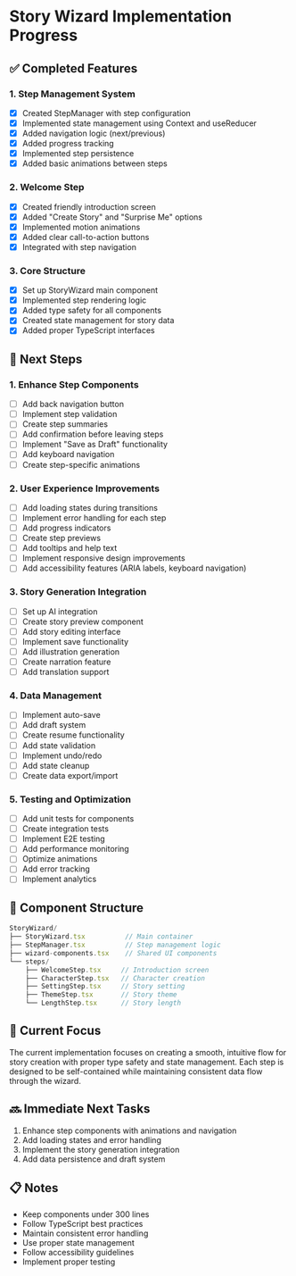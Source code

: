 # Story Wizard Implementation Progress

## ✅ Completed Features

### 1. Step Management System

- [x] Created StepManager with step configuration
- [x] Implemented state management using Context and useReducer
- [x] Added navigation logic (next/previous)
- [x] Added progress tracking
- [x] Implemented step persistence
- [x] Added basic animations between steps

### 2. Welcome Step

- [x] Created friendly introduction screen
- [x] Added "Create Story" and "Surprise Me" options
- [x] Implemented motion animations
- [x] Added clear call-to-action buttons
- [x] Integrated with step navigation

### 3. Core Structure

- [x] Set up StoryWizard main component
- [x] Implemented step rendering logic
- [x] Added type safety for all components
- [x] Created state management for story data
- [x] Added proper TypeScript interfaces

## 🔄 Next Steps

### 1. Enhance Step Components

- [ ] Add back navigation button
- [ ] Implement step validation
- [ ] Create step summaries
- [ ] Add confirmation before leaving steps
- [ ] Implement "Save as Draft" functionality
- [ ] Add keyboard navigation
- [ ] Create step-specific animations

### 2. User Experience Improvements

- [ ] Add loading states during transitions
- [ ] Implement error handling for each step
- [ ] Add progress indicators
- [ ] Create step previews
- [ ] Add tooltips and help text
- [ ] Implement responsive design improvements
- [ ] Add accessibility features (ARIA labels, keyboard navigation)

### 3. Story Generation Integration

- [ ] Set up AI integration
- [ ] Create story preview component
- [ ] Add story editing interface
- [ ] Implement save functionality
- [ ] Add illustration generation
- [ ] Create narration feature
- [ ] Add translation support

### 4. Data Management

- [ ] Implement auto-save
- [ ] Add draft system
- [ ] Create resume functionality
- [ ] Add state validation
- [ ] Implement undo/redo
- [ ] Add state cleanup
- [ ] Create data export/import

### 5. Testing and Optimization

- [ ] Add unit tests for components
- [ ] Create integration tests
- [ ] Implement E2E testing
- [ ] Add performance monitoring
- [ ] Optimize animations
- [ ] Add error tracking
- [ ] Implement analytics

## 📝 Component Structure

```typescript
StoryWizard/
├── StoryWizard.tsx          // Main container
├── StepManager.tsx          // Step management logic
├── wizard-components.tsx    // Shared UI components
└── steps/
    ├── WelcomeStep.tsx     // Introduction screen
    ├── CharacterStep.tsx   // Character creation
    ├── SettingStep.tsx     // Story setting
    ├── ThemeStep.tsx       // Story theme
    └── LengthStep.tsx      // Story length
```

## 🎯 Current Focus

The current implementation focuses on creating a smooth, intuitive flow for story creation with proper type safety and state management. Each step is designed to be self-contained while maintaining consistent data flow through the wizard.

## 🔜 Immediate Next Tasks

1. Enhance step components with animations and navigation
2. Add loading states and error handling
3. Implement the story generation integration
4. Add data persistence and draft system

## 📋 Notes

- Keep components under 300 lines
- Follow TypeScript best practices
- Maintain consistent error handling
- Use proper state management
- Follow accessibility guidelines
- Implement proper testing
